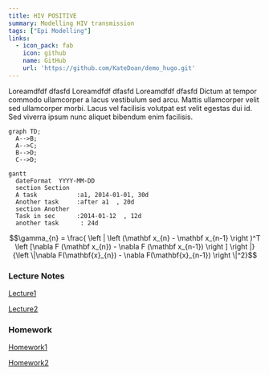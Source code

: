 ```yaml
---
title: HIV POSITIVE
summary: Modelling HIV transmission
tags: ["Epi Modelling"]
links:
  - icon_pack: fab
    icon: github
    name: GitHub
    url: 'https://github.com/KateDoan/demo_hugo.git'
---
```

Loreamdfdf dfasfd Loreamdfdf dfasfd Loreamdfdf dfasfd Dictum at tempor commodo ullamcorper a lacus vestibulum sed arcu. Mattis ullamcorper velit sed ullamcorper morbi. Lacus vel facilisis volutpat est velit egestas dui id. Sed viverra ipsum nunc aliquet bibendum enim facilisis.

```mermaid
graph TD;
  A-->B;
  A-->C;
  B-->D;
  C-->D;
```
```mermaid
gantt
  dateFormat  YYYY-MM-DD
  section Section
  A task           :a1, 2014-01-01, 30d
  Another task     :after a1  , 20d
  section Another
  Task in sec      :2014-01-12  , 12d
  another task      : 24d
```

$$\gamma_{n} = \frac{ 
\left | \left (\mathbf x_{n} - \mathbf x_{n-1} \right )^T 
\left [\nabla F (\mathbf x_{n}) - \nabla F (\mathbf x_{n-1}) \right ] \right |}
{\left \|\nabla F(\mathbf{x}_{n}) - \nabla F(\mathbf{x}_{n-1}) \right \|^2}$$

### Lecture Notes
[Lecture1](https://github.com/KateDoan/demo_hugo/raw/master/pdf_demo.pdf)

[Lecture2](https://github.com/KateDoan/demo_hugo/raw/master/pdf_demo.pdf)

### Homework
[Homework1](https://github.com/KateDoan/demo_hugo/raw/master/pdf_demo.pdf)

[Homework2](https://github.com/KateDoan/demo_hugo/raw/master/pdf_demo.pdf)

